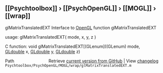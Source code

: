 ## [[Psychtoolbox]] &#8250; [[PsychOpenGL]] &#8250; [[MOGL]] &#8250; [[wrap]]

glMatrixTranslatedEXT  Interface to [OpenGL](OpenGL) function glMatrixTranslatedEXT  
  
usage:  glMatrixTranslatedEXT( mode, x, y, z )  
  
C function:  void glMatrixTranslatedEXT[(GLenum]((GLenum) mode, [GLdouble](GLdouble) x, [GLdouble](GLdouble) y, [GLdouble](GLdouble) z)  




<div class="code_header" style="text-align:right;">
  <span style="float:left;">Path&nbsp;&nbsp;</span> <span class="counter">Retrieve <a href=
  "https://raw.github.com/Psychtoolbox-3/Psychtoolbox-3/beta/Psychtoolbox/PsychOpenGL/MOGL/wrap/glMatrixTranslatedEXT.m">current version from GitHub</a> | View <a href=
  "https://github.com/Psychtoolbox-3/Psychtoolbox-3/commits/beta/Psychtoolbox/PsychOpenGL/MOGL/wrap/glMatrixTranslatedEXT.m">changelog</a></span>
</div>
<div class="code">
  <code>Psychtoolbox/PsychOpenGL/MOGL/wrap/glMatrixTranslatedEXT.m</code>
</div>

